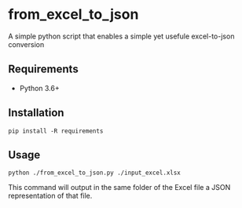 # from_excel_to_json
A simple python script that enables a simple yet usefule excel-to-json conversion


## Requirements

* Python 3.6+

## Installation

```
pip install -R requirements
```

## Usage

```
python ./from_excel_to_json.py ./input_excel.xlsx
```

This command will output in the same folder of the Excel file a JSON representation of that file.
